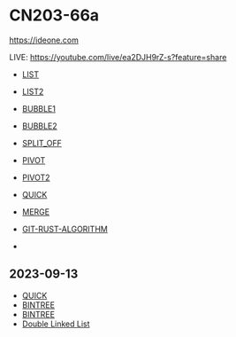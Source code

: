# CN203-66a
<https://ideone.com>

LIVE: <https://youtube.com/live/ea2DJH9rZ-s?feature=share>

- [LIST](src/LIST0.md)
- [LIST2](src/LIST2.md)
- [BUBBLE1](src/BUBBLE1.md)
- [BUBBLE2](src/BUBBLE2.md)
- [SPLIT_OFF](src/SPLIT_OFF.md)
- [PIVOT](src/PIVOT.md)
- [PIVOT2](src/PIVOT2.md)
- [QUICK](src/QUICK.md)
- [MERGE](src/MERGE.md)

- [GIT-RUST-ALGORITHM](https://github.com/PacktPublishing/Hands-On-Data-Structures-and-Algorithms-in-Rust/tree/master)
- 

## 2023-09-13
- [QUICK](src/QUICK.md)
- [BINTREE](src/BINTREE.md)
- [BINTREE](src/BINTREE2.md)
- [Double Linked List](src/DBL.md)

